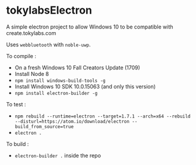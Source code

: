 # tokylabsElectron

A simple electron project to allow Windows 10 to be compatible with create.tokylabs.com

Uses `webbluetooth` with `noble-uwp`. 

To compile : 

- On a fresh Windows 10 Fall Creators Update (1709)
- Install Node 8
- `npm install windows-build-tools -g`
- Install Windows 10 SDK 10.0.15063 (and only this version)
- `npm install electron-builder -g`

To test : 

- `npm rebuild --runtime=electron --target=1.7.1 --arch=x64 --rebuild --disturl=https://atom.io/download/electron --build_from_source=true`
- `electron .`

To build : 

- `electron-builder .` inside the repo
